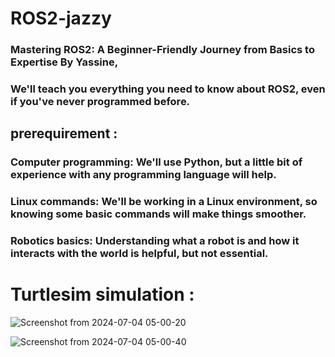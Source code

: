 # ROS2-jazzy
### Mastering ROS2: A Beginner-Friendly Journey from Basics to Expertise By Yassine, 
### We'll teach you everything you need to know about ROS2, even if you've never programmed before.
## prerequirement : 
### Computer programming: We'll use Python, but a little bit of experience with any programming language will help.
### Linux commands: We'll be working in a Linux environment, so knowing some basic commands will make things smoother.
### Robotics basics: Understanding what a robot is and how it interacts with the world is helpful, but not essential.
# Turtlesim simulation :
![Screenshot from 2024-07-04 05-00-20](https://github.com/yassine-cherni/ROS2-jazzy/assets/125700497/7bf52549-1410-44a0-b324-f8c165c29774)

![Screenshot from 2024-07-04 05-00-40](https://github.com/yassine-cherni/ROS2-jazzy/assets/125700497/e0a20c20-c27e-4a19-8b31-e692f74b3392)

